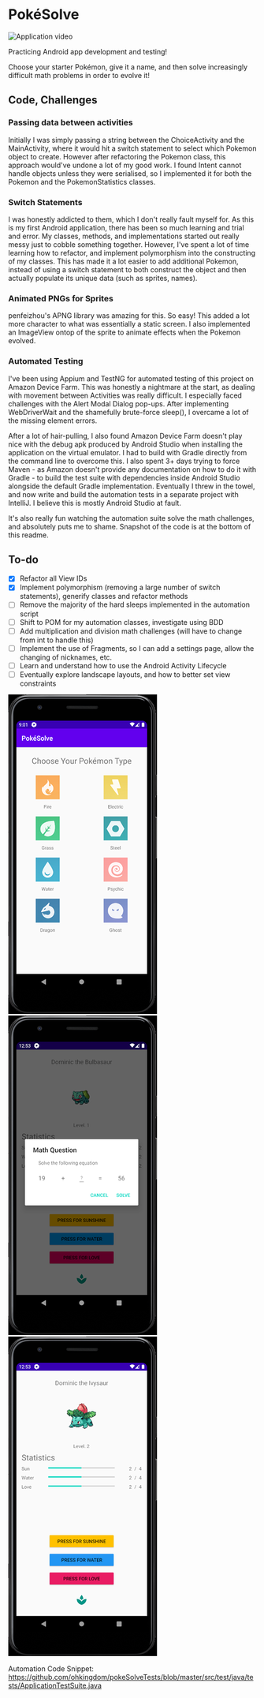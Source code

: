 # PokéSolve

![Application video](https://media.giphy.com/media/MCXcBlkO5HGY61Mv5x/giphy.gif)

Practicing Android app development and testing!

Choose your starter Pokémon, give it a name, and then solve increasingly difficult math problems in order to evolve it!

<h2>Code, Challenges</h2>
<h3>Passing data between activities</h3>
Initially I was simply passing a string between the ChoiceActivity and the MainActivity, where it would hit a switch statement to select which Pokemon object to create.
However after refactoring the Pokemon class, this approach would've undone a lot of my good work. I found Intent cannot handle objects unless they were serialised, so I implemented it for both the Pokemon and the PokemonStatistics classes.

<h3>Switch Statements</h3>
I was honestly addicted to them, which I don't really fault myself for. As this is my first Android application, there has been so much learning and trial and error. My classes, methods, and implementations started out really messy just to cobble something together. However, I've spent a lot of time learning how to refactor, and implement polymorphism into the constructing of my classes. This has made it a lot easier to add additional Pokemon, instead of using a switch statement to both construct the object and then actually populate its unique data (such as sprites, names).

<h3>Animated PNGs for Sprites</h3>
penfeizhou's APNG library was amazing for this. So easy!
This added a lot more character to what was essentially a static screen. I also implemented an ImageView ontop of the sprite to animate effects when the Pokemon evolved.

<h3>Automated Testing</h3>
I've been using Appium and TestNG for automated testing of this project on Amazon Device Farm. This was honestly a nightmare at the start, as dealing with movement between Activities was really difficult. I especially faced challenges with the Alert Modal Dialog pop-ups. After implementing WebDriverWait and the shamefully brute-force sleep(), I overcame a lot of the missing element errors.

After a lot of hair-pulling, I also found Amazon Device Farm doesn't play nice with the debug apk produced by Android Studio when installing the application on the virtual emulator. I had to build with Gradle directly from the command line to overcome this.
I also spent 3+ days trying to force Maven - as Amazon doesn't provide any documentation on how to do it with Gradle - to build the test suite with dependencies inside Android Studio alongside the default Gradle implementation. Eventually I threw in the towel, and now write and build the automation tests in a separate project with IntelliJ. I believe this is mostly Android Studio at fault.

It's also really fun watching the automation suite solve the math challenges, and absolutely puts me to shame.
Snapshot of the code is at the bottom of this readme.

<h2>To-do</h2>

- [x] Refactor all View IDs
- [x] Implement polymorphism (removing a large number of switch statements), generify classes and refactor methods
- [ ] Remove the majority of the hard sleeps implemented in the automation script
- [ ] Shift to POM for my automation classes, investigate using BDD
- [ ] Add multiplication and division math challenges (will have to change from int to handle this)
- [ ] Implement the use of Fragments, so I can add a settings page, allow the changing of nicknames, etc.
- [ ] Learn and understand how to use the Android Activity Lifecycle
- [ ] Eventually explore landscape layouts, and how to better set view constraints

![Application image](screenshot_1.png)
![Application image](screenshot_2.png)
![Application image](screenshot_3.png)

Automation Code Snippet: https://github.com/ohkingdom/pokeSolveTests/blob/master/src/test/java/tests/ApplicationTestSuite.java
